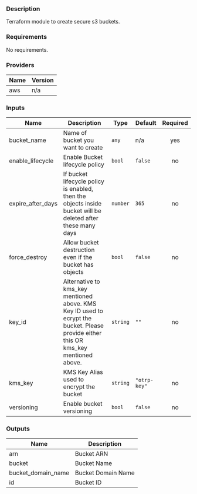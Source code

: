 ### Description

Terraform module to create secure s3 buckets.

### Requirements

No requirements.

### Providers

| Name | Version |
|------|---------|
| aws | n/a |

### Inputs

| Name | Description | Type | Default | Required |
|------|-------------|------|---------|:--------:|
| bucket\_name | Name of bucket you want to create | `any` | n/a | yes |
| enable\_lifecycle | Enable Bucket lifecycle policy | `bool` | `false` | no |
| expire\_after\_days | If bucket lifecycle policy is enabled, then the objects inside bucket will be deleted after these many days | `number` | `365` | no |
| force\_destroy | Allow bucket destruction even if the bucket has objects | `bool` | `false` | no |
| key\_id | Alternative to kms\_key mentioned above. KMS Key ID used to ecrypt the bucket. Please provide either this OR kms\_key mentioned above. | `string` | `""` | no |
| kms\_key | KMS Key Alias used to encrypt the bucket | `string` | `"otrp-key"` | no |
| versioning | Enable bucket versioning | `bool` | `false` | no |

### Outputs

| Name | Description |
|------|-------------|
| arn | Bucket ARN |
| bucket | Bucket Name |
| bucket\_domain\_name | Bucket Domain Name |
| id | Bucket ID |